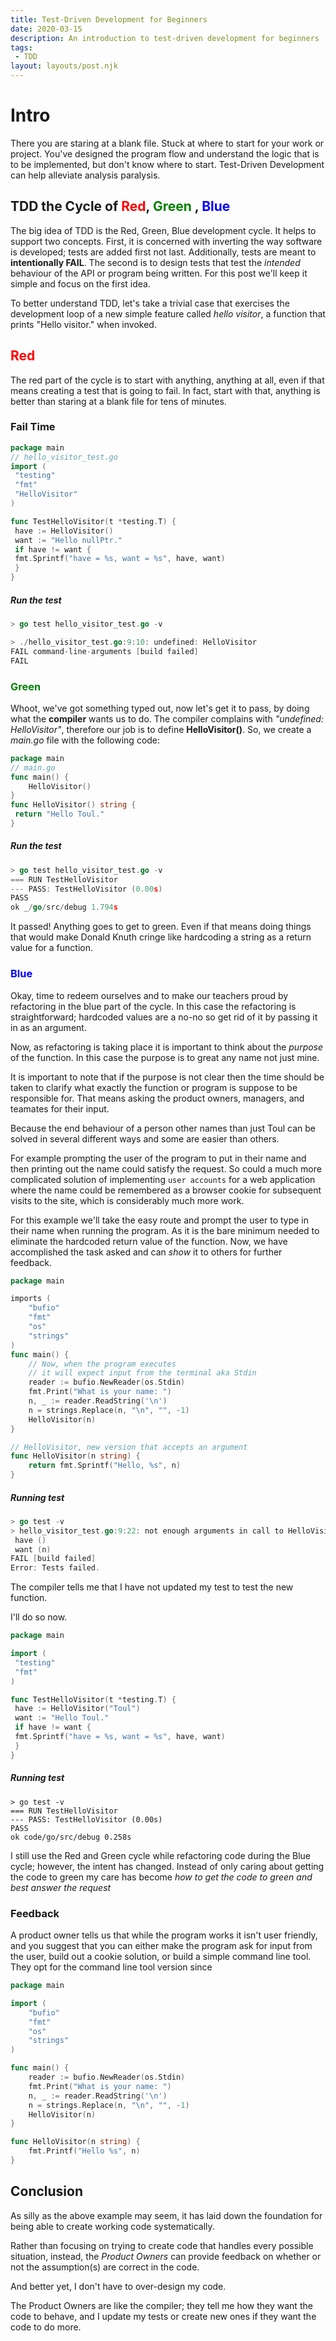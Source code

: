 ```yaml
---
title: Test-Driven Development for Beginners
date: 2020-03-15
description: An introduction to test-driven development for beginners
tags:
 - TDD
layout: layouts/post.njk
---
```



# Intro
<!-- Excerpt Start -->
There you are staring at a blank file. Stuck at where to start for your work or project. You've designed the program flow and understand the logic that is to be implemented, but don't know where to start. Test-Driven Development can help alleviate analysis paralysis.
<!-- Excerpt End -->

## TDD the Cycle of <span style="color:red">Red</span>, <span style="color:green">Green </span>, <span style="color:blue">Blue</span> 

The big idea of TDD is the  Red, Green, Blue development cycle. It helps to support two concepts. First, it is concerned with inverting the way software is developed; tests are added first not last. Additionally, tests are meant to **intentionally FAIL**. The second is to design tests that test the *intended* behaviour of the API or program being written. For this post we'll keep it simple and focus on the first idea. 


To better understand TDD, let's take a trivial case that exercises the development loop of a new simple feature called *hello visitor*, a function that prints "Hello visitor." when invoked.

## <span style="color:red">Red</span>

The red part of the cycle is to start with anything, anything at all, even if that means creating a test that is going to fail. In fact, start with that, anything is better than staring at a blank file for tens of minutes.

### Fail Time 

```go
package main 
// hello_visitor_test.go
import (
 "testing"
 "fmt"
 "HelloVisitor"
)

func TestHelloVisitor(t *testing.T) {
 have := HelloVisitor()
 want := "Hello nullPtr."
 if have != want {
 fmt.Sprintf("have = %s, want = %s", have, want)
 } 
}
```
##### Run the test

```go
> go test hello_visitor_test.go -v 

> ./hello_visitor_test.go:9:10: undefined: HelloVisitor
FAIL command-line-arguments [build failed]
FAIL
```
### <span style="color:green">Green </span>

Whoot, we've got something typed out, now let's get it to pass, by doing what the **compiler** wants us to do. The compiler complains with *"undefined: HelloVisitor"*, therefore our job is to define **HelloVisitor()**. So, we create a *main.go* file with the following code:

```go
package main 
// main.go
func main() {
    HelloVisitor()
}
func HelloVisitor() string {
 return "Hello Toul."
}
```

##### Run the test

```go
> go test hello_visitor_test.go -v 
=== RUN TestHelloVisitor
--- PASS: TestHelloVisitor (0.00s)
PASS
ok _/go/src/debug 1.794s
```
It passed! Anything goes to get to green. Even if that means doing things that would make Donald Knuth cringe like hardcoding a string as a return value for a function.

### <span style="color:blue">Blue</span>

Okay, time to redeem ourselves and to make our teachers proud by refactoring in the blue part of the cycle. In this case the refactoring is straightforward; hardcoded values are a no-no so get rid of it by passing it in as an argument.

Now, as refactoring is taking place it is important to think about the *purpose* of the function. In this case the purpose is to great any name not just mine. 

It is important to note that if the purpose is not clear then the time should be taken to clarify what exactly the function or program is suppose to be responsible for. That means asking the product owners, managers, and teamates for their input. 

Because the end behaviour of a person other names than just Toul can be solved in several different ways and some are easier than others. 

For example prompting the user of the program to put in their name and then printing out the name could satisfy the request. So could a much more complicated solution of implementing `user accounts` for a web application where the name could be remembered as a browser cookie for subsequent visits to the site, which is considerably much more work. 

For this example we'll take the easy route and prompt the user to type in their name when running the program. As it is the bare minimum needed to eliminate the hardcoded return value of the function. Now, we have accomplished the task asked and can *show* it to others for further feedback.


```go
package main 

imports (
    "bufio"
    "fmt"
    "os"
    "strings"
)
func main() {
    // Now, when the program executes 
    // it will expect input from the terminal aka Stdin
    reader := bufio.NewReader(os.Stdin)
    fmt.Print("What is your name: ")
    n, _ := reader.ReadString('\n')
    n = strings.Replace(n, "\n", "", -1)
    HelloVisitor(n)
}

// HelloVisitor, new version that accepts an argument
func HelloVisitor(n string) {
    return fmt.Sprintf("Hello, %s", n)
}
```

##### Running test

```go
> go test -v
> hello_visitor_test.go:9:22: not enough arguments in call to HelloVisitor
 have ()
 want (n)
FAIL [build failed]
Error: Tests failed.
```

The compiler tells me that I have not updated my test to test the new function. 

I'll do so now.

```go
package main

import (
 "testing"
 "fmt"
)

func TestHelloVisitor(t *testing.T) {
 have := HelloVisitor("Toul")
 want := "Hello Toul."
 if have != want {
 fmt.Sprintf("have = %s, want = %s", have, want)
 }
}
```


##### Running test

```
> go test -v 
=== RUN TestHelloVisitor
--- PASS: TestHelloVisitor (0.00s)
PASS
ok code/go/src/debug 0.258s
```
I still use the Red and Green cycle while refactoring code during the Blue cycle; however, the intent has changed. Instead of only caring about getting the code to green my care has become *how to get the code to green and best answer the request*


### Feedback 

A product owner tells us that while the program works it isn't user friendly, and you suggest that you can either make the program ask for input from the user, build out a cookie solution, or build a simple command line tool. They opt for the command line tool version since 

```go
package main

import (
	"bufio"
	"fmt"
	"os"
	"strings"
)

func main() {
	reader := bufio.NewReader(os.Stdin)
	fmt.Print("What is your name: ")
	n, _ := reader.ReadString('\n')
    n = strings.Replace(n, "\n", "", -1)
    HelloVisitor(n)
}

func HelloVisitor(n string) {
    fmt.Printf("Hello %s", n)
}

```



## Conclusion

As silly as the above example may seem, it has laid down the foundation for being able to create working code systematically. 

Rather than focusing on trying to create code that handles every possible situation, instead, the *Product Owners* can provide feedback on whether or not the assumption(s) are correct in the code. 

And better yet, I don't have to over-design my code. 

The Product Owners are like the compiler; they tell me how they want the code to behave, and I update my tests or create new ones if they want the code to do more. 